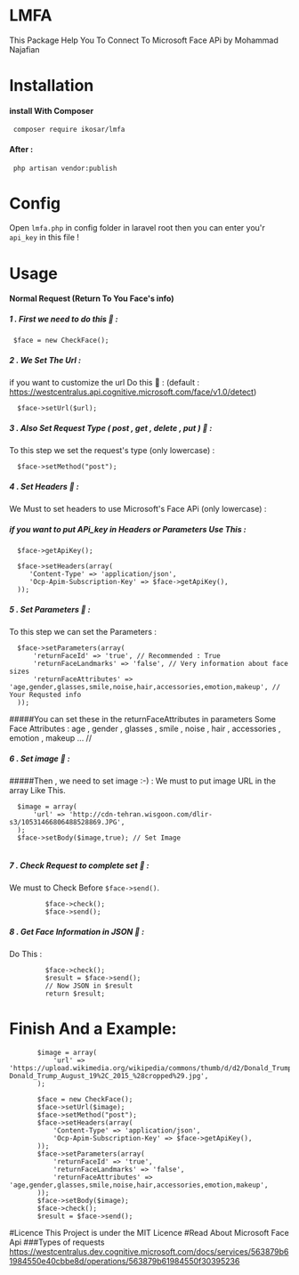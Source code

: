 # LMFA
This Package Help You To Connect To Microsoft Face APi 
by Mohammad Najafian
# Installation
#### install With Composer
```
 composer require ikosar/lmfa 
 ```
#### After : 

```
 php artisan vendor:publish 
 ```
 # Config
 Open ``` lmfa.php ``` in config folder in laravel root then you can enter you'r ``` api_key ``` in this file !
 # Usage 
 #### Normal Request  (Return To You Face's info)
 ##### 1 .  First we need to do this  :100: :  
 ``` 
  $face = new CheckFace();
 ```
 ##### 2 .  We Set The Url : 
  if you want to customize the url Do this :100: : (default : https://westcentralus.api.cognitive.microsoft.com/face/v1.0/detect)
  ```
    $face->setUrl($url);
  ```
 ##### 3 .  Also Set Request Type ( post , get , delete , put ) :100: : 
  To this step we set the request's type (only lowercase) : 
  ```
    $face->setMethod("post");
  ```
 ##### 4 .  Set Headers :100: : 
  We Must to set headers to use Microsoft's Face APi (only lowercase) : 
  ##### if you want to put APi_key in Headers or Parameters Use This :
  ```
    $face->getApiKey();
  ```
  ```
    $face->setHeaders(array(
       'Content-Type' => 'application/json',
       'Ocp-Apim-Subscription-Key' => $face->getApiKey(),
    ));
  ```
   ##### 5 .  Set Parameters :100: : 
To this step we can set the Parameters :
```
  $face->setParameters(array(
      'returnFaceId' => 'true', // Recommended : True 
      'returnFaceLandmarks' => 'false', // Very information about face sizes
      'returnFaceAttributes' => 'age,gender,glasses,smile,noise,hair,accessories,emotion,makeup', // Your Requsted info
  ));
```
#####You can set these in the returnFaceAttributes in  parameters
Some Face Attributes : age , gender , glasses , smile , noise , hair , accessories , emotion , makeup ... 
//
##### 6 .  Set image :100: : 
#####Then , we need to set image :-) : 
We must to put image URL in the array Like This.
```
  $image = array(
      'url' => 'http://cdn-tehran.wisgoon.com/dlir-s3/10531466806488528869.JPG',
  );
  $face->setBody($image,true); // Set Image
        
```
##### 7 .  Check Request to complete set :100: : 
We must to Check Before ```$face->send()```.
```
         $face->check();
         $face->send();        
```
##### 8 .  Get Face Information in JSON :100: : 
Do This :
```
         $face->check();
         $result = $face->send();
         // Now JSON in $result  
         return $result;      
```
#  Finish And a Example: 


 ```
        $image = array(
            'url' => 'https://upload.wikimedia.org/wikipedia/commons/thumb/d/d2/Donald_Trump_August_19%2C_2015_%28cropped%29.jpg/245px-Donald_Trump_August_19%2C_2015_%28cropped%29.jpg',
        );

        $face = new CheckFace();
        $face->setUrl($image);
        $face->setMethod("post");
        $face->setHeaders(array(
            'Content-Type' => 'application/json',
            'Ocp-Apim-Subscription-Key' => $face->getApiKey(),
        ));
        $face->setParameters(array(
            'returnFaceId' => 'true',
            'returnFaceLandmarks' => 'false',
            'returnFaceAttributes' => 'age,gender,glasses,smile,noise,hair,accessories,emotion,makeup',
        ));
        $face->setBody($image);
        $face->check();
        $result = $face->send();

 ```
#Licence
This Project is under the MIT Licence
#Read About Microsoft Face Api
###Types of requests
https://westcentralus.dev.cognitive.microsoft.com/docs/services/563879b61984550e40cbbe8d/operations/563879b61984550f30395236
